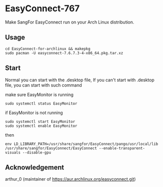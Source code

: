 # EasyConnect-767

Make SangFor EasyConnect run on your Arch Linux distribution.

## Usage

```shell
cd EasyConnect-for-archlinux && makepkg
sudo pacman -U easyconnect-7.6.7.3-4-x86_64.pkg.tar.xz
```

## Start
Normal you can start with the .desktop file, If you can't start with .desktop file, you can start with such command

make sure EasyMonitor is running
```shell
sudo systemctl status EasyMonitor
```
if EasyMonitor is not running
```shell
sudo systemctl start EasyMonitor
sudo systemctl enable EasyMonitor
```
then

```shell
env LD_LIBRARY_PATH=/usr/share/sangfor/EasyConnect/pango/usr/local/lib /usr/share/sangfor/EasyConnect/EasyConnect --enable-transparent-visuals --disable-gpu
```

## Acknowledgement

arthur_0 (maintainer of https://aur.archlinux.org/easyconnect.git)
